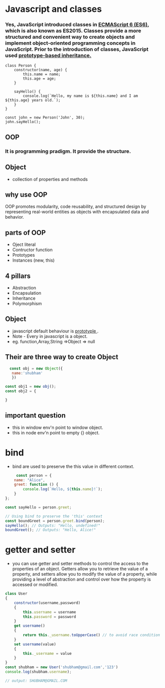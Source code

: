 # Javascript and classes
### Yes, JavaScript introduced classes in <u>ECMAScript 6 (ES6)</u>, which is also known as ES2015. Classes provide a more structured and convenient way to create objects and implement object-oriented programming concepts in JavaScript. Prior to the introduction of classes, JavaScript used <u>prototype-based inheritance.</u>
```javasript
class Person {
    constructor(name, age) {
        this.name = name;
        this.age = age;
    }

    sayHello() {
        console.log(`Hello, my name is ${this.name} and I am ${this.age} years old.`);
    }
}

const john = new Person('John', 30);
john.sayHello(); 
```

## OOP
### It is programming pradigm. It provide the structure.
## Object
- collection of properties and methods
## why use OOP
OOP promotes modularity, code reusability, and structured design by representing real-world entities as objects with encapsulated data and behavior.
## parts of OOP
- Oject literal
- Contructor function
- Prototypes
- Instances (new, this)

## 4 pillars
- Abstraction 
- Encapsulation
- Inheritance
- Polymorphism

## Object
- javascript default behaviour is <u> prototyple </u>.
- Note - Every in javascript is a object.
- eg. function,Array,String =>Object => null
## Their are three way to create Object
 ```javascript
   const obj = new Object({
    name:'shubham'
    })

const obj1 = new obj();
const obj2 = {

}
  ```
## important question
- this in window env'n point to window object.
- this in node env'n point to empty {} object.

# bind 
- bind are used to preserve the this value in different context.
```javascript
     const person = {
    name: "Alice",
    greet: function () {
        console.log(`Hello, ${this.name}!`);
    }
};

const sayHello = person.greet;

// Using bind to preserve the 'this' context
const boundGreet = person.greet.bind(person);
sayHello(); // Outputs: "Hello, undefined!"
boundGreet(); // Outputs: "Hello, Alice!"

```

# getter and setter
- you can use getter and setter methods to control the access to the properties of an object. Getters allow you to retrieve the value of a property, and setters allow you to modify the value of a property, while providing a level of abstraction and control over how the property is accessed or modified.
```javascript
class User
{
    constructor(username,password)
    {
        this.username = username
        this.password = password
    }
    get username()
    {
        return this._username.toUpperCase() // to avoid race condition between method and constructor we used _ beacuse to uniquely indentified
    }
    set username(value)
    {
        this._username = value
    }
}
const shubham = new User('shubham@gmail.com','123')
console.log(shubham.username);

// output: SHUBHAM@GMAIL.COM

```
